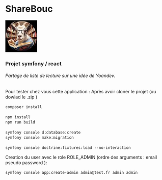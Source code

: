 # ShareBouc
![logo sharebouc](images/bouc_puce.jpeg "Logo shareBouc")

### Projet symfony / react
###### Partage de liste de lecture sur une idée de Yoandev.

Pour tester chez vous cette application :
Après avoir cloner le projet (ou dowlad le .zip )

```
composer install

npm install
npm run build

symfony console d:database:create
symfony console make:migration

symfony console doctrine:fixtures:load --no-interaction
```

Creation du user avec le role ROLE_ADMIN (ordre des arguments : email pseudo password ): 
```
symfony console app:create-admin admin@test.fr admin admin
```
